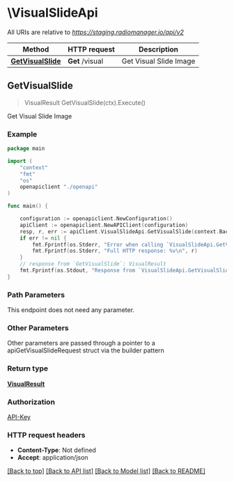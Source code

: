 # \VisualSlideApi

All URIs are relative to *https://staging.radiomanager.io/api/v2*

Method | HTTP request | Description
------------- | ------------- | -------------
[**GetVisualSlide**](VisualSlideApi.md#GetVisualSlide) | **Get** /visual | Get Visual Slide Image



## GetVisualSlide

> VisualResult GetVisualSlide(ctx).Execute()

Get Visual Slide Image



### Example

```go
package main

import (
    "context"
    "fmt"
    "os"
    openapiclient "./openapi"
)

func main() {

    configuration := openapiclient.NewConfiguration()
    apiClient := openapiclient.NewAPIClient(configuration)
    resp, r, err := apiClient.VisualSlideApi.GetVisualSlide(context.Background()).Execute()
    if err != nil {
        fmt.Fprintf(os.Stderr, "Error when calling `VisualSlideApi.GetVisualSlide``: %v\n", err)
        fmt.Fprintf(os.Stderr, "Full HTTP response: %v\n", r)
    }
    // response from `GetVisualSlide`: VisualResult
    fmt.Fprintf(os.Stdout, "Response from `VisualSlideApi.GetVisualSlide`: %v\n", resp)
}
```

### Path Parameters

This endpoint does not need any parameter.

### Other Parameters

Other parameters are passed through a pointer to a apiGetVisualSlideRequest struct via the builder pattern


### Return type

[**VisualResult**](VisualResult.md)

### Authorization

[API-Key](../README.md#API-Key)

### HTTP request headers

- **Content-Type**: Not defined
- **Accept**: application/json

[[Back to top]](#) [[Back to API list]](../README.md#documentation-for-api-endpoints)
[[Back to Model list]](../README.md#documentation-for-models)
[[Back to README]](../README.md)

